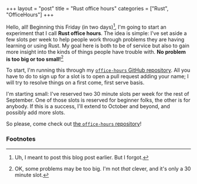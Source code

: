 +++
layout = "post"
title = "Rust office hours"
categories = ["Rust", "OfficeHours"]
+++

Hello, all! Beginning this Friday (in two days)[^earlier], I'm going
to start an experiment that I call **Rust office hours**. The idea is
simple: I've set aside a few slots per week to help people work
through problems they are having learning or using Rust. My goal here
is both to be of service but also to gain more insight into the kinds
of things people have trouble with. **No problem is too big or too
small!**[^big]

[^big]: OK, some problems may be too big. I'm not *that* clever, and it's only a 30 minute slot.

To start, I'm running this through my [`office-hours` GitHub
repository][oh].  All you have to do to sign up for a slot is to open
a pull request adding your name; I will try to resolve things on a
first come, first serve basis.

[oh]: https://github.com/nikomatsakis/office-hours

I'm starting small: I've reserved two 30 minute slots per week for the
rest of September. One of those slots is reserved for beginner folks,
the other is for anybody. If this is a success, I'll extend to October
and beyond, and possibly add more slots.

So please, come check out [the `office-hours` repository][oh]!

[^earlier]: Uh, I meant to post this blog post earlier. But I forgot.

### Footnotes
